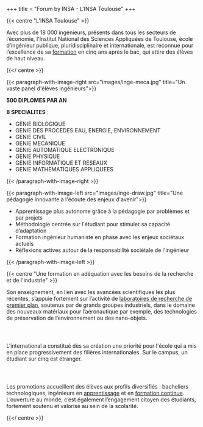 +++
title = "Forum by INSA - L'INSA Toulouse"
+++

{{< centre "L'INSA Toulouse" >}} 

Avec plus de 18 000 ingénieurs, présents dans tous les secteurs de l’économie,
l'Institut National des Sciences Appliquées de Toulouse, école d’ingénieur
publique, pluridisciplinaire et internationale, est reconnue pour l’excellence
de sa [formation](https://www.insa-toulouse.fr/fr/formation.html) en cinq ans après le bac, qui attire des élèves de haut niveau.

{{</ centre >}} 

{{< paragraph-with-image-right
    src="images/inge-meca.jpg"
    title="Un vaste panel d'élèves ingénieurs">}}
    
**500 DIPLOMES PAR AN**

**8 SPECIALITES** :
- GENIE BIOLOGIQUE
- GENIE DES PROCEDES EAU, ENERGIE, ENVIRONNEMENT
- GENIE CIVIL
- GENIE MECANIQUE
- GENIE AUTOMATIQUE ELECTRONIQUE
- GENIE PHYSIQUE
- GENIE INFORMATIQUE ET RESEAUX
- GENIE MATHEMATIQUES APPLIQUEES

{{< /paragraph-with-image-right >}}


{{< paragraph-with-image-left
    src="images/inge-draw.jpg"
    title="Une pédagogie innovante à l'écoute des enjeux d'avenir">}}
    
- Apprentissage plus autonome grâce à la pédagogie par problèmes et par projets
- Méthodologie centrée sur l'étudiant pour stimuler sa capacité d’adaptation
- Formation ingénieur humaniste en phase avec les enjeux sociétaux actuels
- Réflexions actives autour de la responsabilité sociétale de l'ingénieur

{{< /paragraph-with-image-left >}}


{{< centre "Une formation en adéquation avec les besoins de la recherche et de l'industrie" >}}

Son enseignement, en lien avec les avancées scientifiques les plus récentes,
s’appuie fortement sur l’activité de [laboratoires de recherche de premier
plan](https://www.insa-toulouse.fr/fr/recherche/labo.html), soutenus par de
grands groupes industriels, dans le domaine des nouveaux matériaux pour
l’aéronautique par exemple, des technologies de préservation de l’environnement
ou des nano-objets.

` `  
` `  

L'international a constitué dès sa création une priorité pour l'école qui a mis
en place progressivement des filières internationales. Sur le campus, un
étudiant sur cinq est étranger.

` `  
` `  

Les promotions accueillent des élèves aux profils diversifiés : bacheliers
technologiques, ingénieurs en
[apprentissage](https://www.insa-toulouse.fr/fr/formation/ingenieur/apprentissage-1.html)
et en [formation
continue](https://www.insa-toulouse.fr/fr/formation/formation_continue.html).
L’ouverture au monde, c’est également l’engagement citoyen des étudiants,
fortement soutenu et valorisé au sein de la scolarité.


{{</ centre >}}
